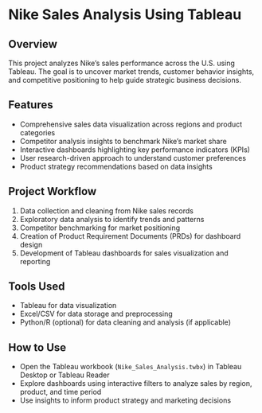 # Nike Sales Analysis Using Tableau

## Overview
This project analyzes Nike’s sales performance across the U.S. using Tableau. The goal is to uncover market trends, customer behavior insights, and competitive positioning to help guide strategic business decisions.

## Features
- Comprehensive sales data visualization across regions and product categories  
- Competitor analysis insights to benchmark Nike’s market share  
- Interactive dashboards highlighting key performance indicators (KPIs)  
- User research-driven approach to understand customer preferences  
- Product strategy recommendations based on data insights  

## Project Workflow
1. Data collection and cleaning from Nike sales records  
2. Exploratory data analysis to identify trends and patterns  
3. Competitor benchmarking for market positioning  
4. Creation of Product Requirement Documents (PRDs) for dashboard design  
5. Development of Tableau dashboards for sales visualization and reporting  

## Tools Used
- Tableau for data visualization  
- Excel/CSV for data storage and preprocessing  
- Python/R (optional) for data cleaning and analysis (if applicable)  

## How to Use
- Open the Tableau workbook (`Nike_Sales_Analysis.twbx`) in Tableau Desktop or Tableau Reader  
- Explore dashboards using interactive filters to analyze sales by region, product, and time period  
- Use insights to inform product strategy and marketing decisions  



